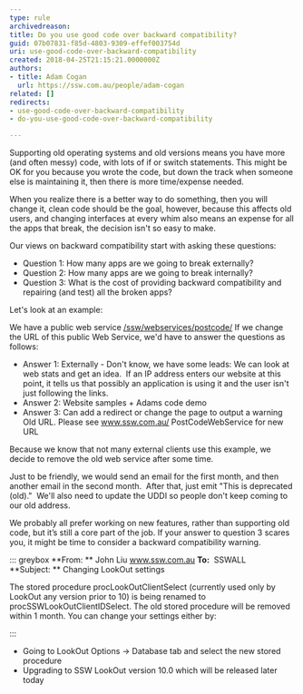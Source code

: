 ```yaml
---
type: rule
archivedreason: 
title: Do you use good code over backward compatibility?
guid: 07b07831-f85d-4803-9309-effef003754d
uri: use-good-code-over-backward-compatibility
created: 2018-04-25T21:15:21.0000000Z
authors:
- title: Adam Cogan
  url: https://ssw.com.au/people/adam-cogan
related: []
redirects:
- use-good-code-over-backward-compatibility
- do-you-use-good-code-over-backward-compatibility

---
```


Supporting old operating systems and old versions means you have more (and often messy) code, with lots of if or switch statements. This might be OK for you because you wrote the code, but down the track when someone else is maintaining it, then there is more time/expense needed.

When you realize there is a better way to do something, then you will change it, clean code should be the goal, however, because this affects old users, and changing interfaces at every whim also means an expense for all the apps that break, the decision isn't so easy to make.

<!--endintro-->

Our views on backward compatibility start with asking these questions:

* Question 1: How many apps are we going to break externally?
* Question 2: How many apps are we going to break internally?
* Question 3: What is the cost of providing backward compatibility and repairing (and test) all the broken apps?


Let's look at an example:

We have a public web service [/ssw/webservices/postcode/](https&#58;//www.ssw.com.au/ssw/webservices/postcode/)
If we change the URL of this public Web Service, we'd have to answer the questions as follows:

* Answer 1: Externally - Don't know, we have some leads:
We can look at web stats and get an idea. 
If an IP address enters our website at this point, it tells us that possibly an application is using it and the user isn't just following the links.
* Answer 2: Website samples + Adams code demo
* Answer 3: Can add a redirect or change the page to output a warning Old URL. Please see www.ssw.com.au/ PostCodeWebService for new URL


Because we know that not many external clients use this example, we decide to remove the old web service after some time.

Just to be friendly, we would send an email for the first month, and then another email in the second month.  After that, just emit "This is deprecated (old)."  We'll also need to update the UDDI so people don't keep coming to our old address.

We probably all prefer working on new features, rather than supporting old code, but it’s still a core part of the job. If your answer to question 3 scares you, it might be time to consider a backward compatibility warning.


::: greybox
 **From: ** John Liu www.ssw.com.au
 **To:**  SSWALL
 **Subject: ** Changing LookOut settings

The stored procedure procLookOutClientSelect (currently used only by LookOut any version prior to 10) is being renamed to procSSWLookOutClientIDSelect. The old stored procedure will be removed within 1 month.
You can change your settings either by: 

:::

* Going to LookOut Options -&gt; Database tab and select the new stored procedure
* Upgrading to SSW LookOut version 10.0 which will be released later today
